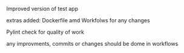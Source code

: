 Improved version of test app

extras added: Dockerfile amd Workfolws for any changes

Pylint check for quality of work

any improvments, commits or changes should be dome in workflows